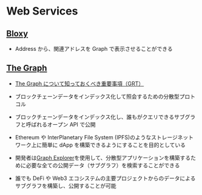 # Web Services

## [Bloxy](https://bloxy.info/)

- Address から、関連アドレスを Graph で表示させることができる

## [The Graph](https://thegraph.com/)

- [The Graph について知っておくべき重要事項（GRT）](https://medium.com/the-graph-protocol-japan/the-graph%E3%81%AB%E3%81%A4%E3%81%84%E3%81%A6%E7%9F%A5%E3%81%A3%E3%81%A6%E3%81%8A%E3%81%8F%E3%81%B9%E3%81%8D%E9%87%8D%E8%A6%81%E4%BA%8B%E9%A0%85-grt-ec5761b7c83d)

- ブロックチェーンデータをインデックス化して照会するための分散型プロトコル
- ブロックチェーンデータをインデックス化し、誰もがクエリできるサブグラフと呼ばれるオープン API で公開
- Ethereum や InterPlanetary File System (IPFS)のようなストレージネットワーク上に簡単に dApp を構築できるようにすることを目的としている
- 開発者は[Graph Explorer](https://thegraph.com/explorer)を使用して、分散型アプリケーションを構築するために必要な全ての公開データ（サブグラフ）を検索することができる
- 誰でも DeFi や Web3 エコシステムの主要プロジェクトからのデータによるサブグラフを構築し、公開することが可能

